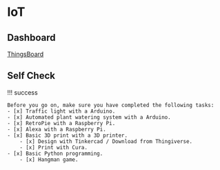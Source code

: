 # IoT

## Dashboard

[ThingsBoard](https://thingsboard.io/)

## Self Check

!!! success

    Before you go on, make sure you have completed the following tasks:
    - [x] Traffic light with a Arduino.
    - [x] Automated plant watering system with a Arduino.
    - [x] RetroPie with a Raspberry Pi.
    - [x] Alexa with a Raspberry Pi.
    - [x] Basic 3D print with a 3D printer.
        - [x] Design with Tinkercad / Download from Thingiverse.
        - [x] Print with Cura.
    - [x] Basic Python programming.
        - [x] Hangman game.
